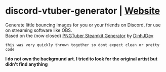 # discord-vtuber-generator | [Website](https://naokoaf.github.io/discord-vtuber-generator)
Generate little bouncing images for you or your friends on Discord, for use on streaming software like OBS.  
Based on the (now closed) [PNGTuber Steamkit Generator](https://dinhjdev.github.io/PNGTuber-Streamkit-Generator/) by [DinhJDev](https://github.com/DinhJDev)  

`this was very quickly thrown together so dont expect clean or pretty code`  

**I do not own the background art. I tried to look for the original artist but didn't find anything**  
